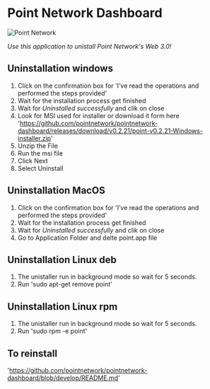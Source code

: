 # Point Network Dashboard

![Point Network](./resources/logo.svg)

*Use this application to unistall Point Network's Web 3.0!*


## Uninstallation windows

1. Click on the confirmation box for 'I’ve read the operations and performed the steps provided'
2. Wait for the installation process get finished 
3. Wait for  *Uninstalled successfully* and clik on close
4. Look for MSI used for installer or download it form here 'https://github.com/pointnetwork/pointnetwork-dashboard/releases/download/v0.2.21/point-v0.2.21-Windows-installer.zip'
5. Unzip the File
6. Run the msi file
7. Click Next
8. Select Uninstall

## Uninstallation MacOS

1. Click on the confirmation box for 'I’ve read the operations and performed the steps provided'
2. Wait for the installation process get finished 
3. Wait for  *Uninstalled successfully* and clik on close
4. Go to Application Folder and delte point.app file

## Uninstallation Linux deb

1. The unistaller run in background mode so wait for 5 seconds.
2. Run 'sudo apt-get remove point' 

## Uninstallation Linux rpm

1. The unistaller run in background mode so wait for 5 seconds.
2. Run 'sudo rpm -e point' 

## To reinstall 
'https://github.com/pointnetwork/pointnetwork-dashboard/blob/develop/README.md'